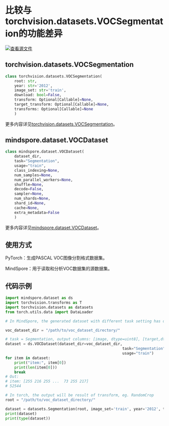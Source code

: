 ﻿# 比较与torchvision.datasets.VOCSegmentation的功能差异

[![查看源文件](https://mindspore-website.obs.cn-north-4.myhuaweicloud.com/website-images/r1.7/resource/_static/logo_source.png)](https://gitee.com/mindspore/docs/blob/r1.7/docs/mindspore/source_zh_cn/note/api_mapping/pytorch_diff/VOCSegmentation.md)

## torchvision.datasets.VOCSegmentation

```python
class torchvision.datasets.VOCSegmentation(
    root: str,
    year: str='2012',
    image_set: str='train',
    download: bool=False,
    transform: Optional[Callable]=None,
    target_transform: Optional[Callable]=None,
    transforms: Optional[Callable]=None
    )
```

更多内容详见[torchvision.datasets.VOCSegmentation](https://pytorch.org/vision/0.10/datasets.html#torchvision.datasets.VOCSegmentation)。

## mindspore.dataset.VOCDataset

```python
class mindspore.dataset.VOCDataset(
    dataset_dir,
    task="Segmentation",
    usage="train",
    class_indexing=None,
    num_samples=None,
    num_parallel_workers=None,
    shuffle=None,
    decode=False,
    sampler=None,
    num_shards=None,
    shard_id=None,
    cache=None,
    extra_metadata=False
    )
```

更多内容详见[mindspore.dataset.VOCDataset](https://mindspore.cn/docs/zh-CN/r1.7/api_python/dataset/mindspore.dataset.VOCDataset.html#mindspore.dataset.VOCDataset)。

## 使用方式

PyTorch：生成PASCAL VOC图像分割格式数据集。

MindSpore：用于读取和分析VOC数据集的源数据集。

## 代码示例

```python
import mindspore.dataset as ds
import torchvision.transforms as T
import torchvision.datasets as datasets
from torch.utils.data import DataLoader

# In MindSpore, the generated dataset with different task setting has different output columns.

voc_dataset_dir = "/path/to/voc_dataset_directory/"

# task = Segmentation, output columns: [image, dtype=uint8], [target,dtype=uint8].
dataset = ds.VOCDataset(dataset_dir=voc_dataset_dir,
                                                    task="Segmentation",
                                                    usage="train")
for item in dataset:
    print("item:", item[0])
    print(len(item[0]))
    break
# Out:
# item: [255 216 255 ...  73 255 217]
# 52544

# In torch, the output will be result of transform, eg. RandomCrop
root = "/path/to/voc_dataset_directory/"

dataset = datasets.Segmentation(root, image_set='train', year='2012', transform=T.RandomCrop(300))
print(dataset)
print(type(dataset))
```
